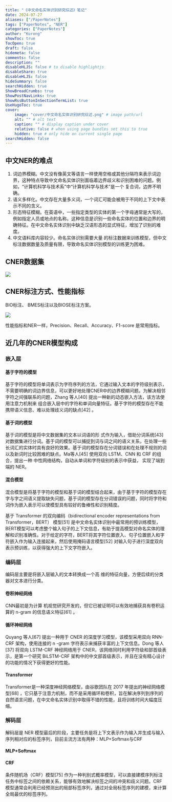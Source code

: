 ```yaml
---
title: "《中文命名实体识别研究综述》笔记"
date: 2024-07-27
aliases: ["/PaperNotes"]
tags: ["PaperNotes", "NER"]
categories: ["PaperNotes"]
author: "Kurong"
showToc: true
TocOpen: true
draft: false
hidemeta: false
comments: false
description: ""
disableHLJS: false # to disable highlightjs
disableShare: true
disableHLJS: false
hideSummary: false
searchHidden: true
ShowBreadCrumbs: true
ShowPostNavLinks: true
ShowRssButtonInSectionTermList: true
UseHugoToc: true
cover:
    image: "cover/中文命名实体识别研究综述.png" # image path/url
    alt: "" # alt text
    caption: "" # display caption under cover
    relative: false # when using page bundles set this to true
    hidden: true # only hide on current single page
searchHidden: false
---
```


## 中文NER的难点

1. 词边界模糊。中文没有像英文等语言一样使用空格或其他分隔符来表示词边界，这种特点导致中文命名实体识别面临着边界歧义和识别困难的问题。例如，“计算机科学与技术系”中“计算机科学与技术”是一个 复合词，边界不明确。
2. 语义多样化。中文存在大量多义词，一个词汇可能会被用于不同的上下文中表示不同的含义。
3. 形态特征模糊。在英语中，一些指定类型的实体的第一个字母通常是大写的，例如指定人员或地点的名称。这种信息是识别一些命名实体的位置和边界的明确特征。在中文命名实体识别中缺乏汉语形态的显式特征，增加了识别的难度。
4. 中文语料库内容较少。命名实体识别需要大量 的标注数据来训练模型，但中文标注数据数量及质量有限，导致命名实体识别模型的训练更为困难。



## CNER数据集

![](/img/PaperNotes/中文命名实体识别研究综述_赵继贵/img1.png)



## CNER标注方式、性能指标

BIO标注、 BMES标注以及BIOSE标注方案。

![](/img/PaperNotes/中文命名实体识别研究综述_赵继贵/img2.png)

性能指标和NER一样，Precision、Recall、Accuracy、F1-score 是常用指标。



## 近几年的CNER模型构成

### 嵌入层

#### 基于字符的模型

基于字符的模型将单词表示为字符序列的方法，它通过输入文本的字符级别表示，不需要明确的词边界信息，可以更好地处理CNER中的边界模糊问题。为解决相邻字符之间强联系的问题，Zhang 等人[40] 提出一种新的动态嵌入方法，该方法使用注意力机制来 组合嵌入层中的字符和单词向量特征。基于字符的模型存在不能携带语义信息、难以处理歧义词的缺点[42] 。

#### 基于词的模型

基于词的模型是将中文数据集的文本以词语的形 式作为输入，借助分词系统[43] 对数据集进行分词。基于词的模型可以捕捉到词与词之间的语义关系，在处理一些长词汇的实体时具有良好的效果。基于词的模型存在分词错误和在处理不规则的词以及新词时比较困难的缺点。Ma等人[45] 使用双向 LSTM、CNN 和 CRF 的组合，提出一种 中性网络结构，自动从单词和字符级别的表示中获益， 实现了端到端的 NER。

#### 混合模型

混合模型是将基于字符的模型和基于词的模型结合起来，由于基于字符的模型存在字与字之间语义提取缺失问题，基于词的模型存在分词错误的问题，同时将字符和词作为嵌入表示可以使模型具有较好的鲁棒性和识别精度。

基于 Transformer 的双向编码（bidirectional encoder representations from Transformer，BERT） 模型[51] 是中文命名实体识别中最常用的预训练模型， BERT模型可以考虑整个输入句子的上下文信息，有助于提高模型对命名实体的理解和识别准确性。对于给定的字符，BERT将其字符位置嵌入、句子位置嵌入和字符嵌入作为输入连接起来，然后使用掩码语言模型[52] 对输入句子进行深度双向表示预训练，以获得强大的上下文字符嵌入。

### 编码层

编码层主要是将嵌入层输入的文本转换成一个高 维的特征向量，方便后续的分类器对文本进行分类。

#### 卷积神经网络

CNN最初是为计算 机视觉研究开发的，但它已被证明可以有效地捕获具有卷积运算的 n-gram 的信息语义特征[61] 。

#### 循环神经网络

Quyang 等人[67] 提出一种用于 CNER 的深度学习模型，该模型采用双向 RNN-CRF 架构，使用连接的 n -gram 字符表示来捕获丰富的上下文信息。Dong 等人[37] 将双向 LSTM-CRF 神经网络用于 CNER，该网络同时利用字符级和部首级表示，是第一个研究 BiLSTM-CRF 架构中的中文部首级表示，并且在没有精心设计的功能的情况下获得更好的性能。

#### Transformer

Transformer是一种深度神经网络模型，由谷歌团队在 2017 年提出的神经网络模型[68] ，它只基于注意力机制，而不是采用循环和卷积，旨在解决序列到序列的自然语言问题，在中文命名实体识别中取得不错的性能，且将训练时间大幅度压缩。

### 解码层

解码层是 NER 模型最后的阶段，主要任务是将上下文表示作为输入并生成与输入序列相对应的标签序列，目前主流方法有两种：MLP+Softmax与CRF

#### MLP+Softmax

#### CRF

条件随机场（CRF）模型[75] 作为一种判别式概率模型，可以直接建模序列标注任务中标签之间的依赖关系，能够有效地解决标签之间的冲突和歧义问题。CRF 模型通常会利用已经预测出的局部标签序列，通过对全局标签序列的建模，来计算全局最优的标签序列。
